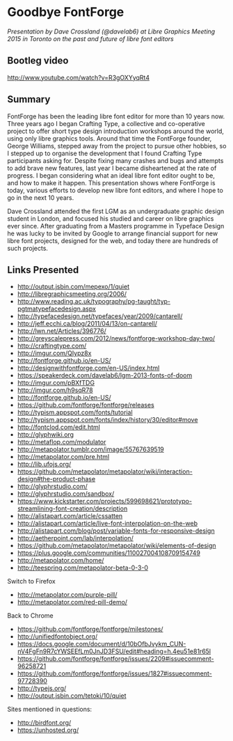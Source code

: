 # Goodbye FontForge

_Presentation by Dave Crossland (@davelab6) at Libre Graphics Meeting 2015 in Toronto on the past and future of libre font editors_

## Bootleg video

http://www.youtube.com/watch?v=R3gOXYyqRt4

## Summary

FontForge has been the leading libre font editor for more than 10 years now. Three years ago I began Crafting Type, a collective and co-operative project to offer short type design introduction workshops around the world, using only libre graphics tools. Around that time the FontForge founder, George Williams, stepped away from the project to pursue other hobbies, so I stepped up to organise the development that I found Crafting Type participants asking for. Despite fixing many crashes and bugs and attempts to add brave new features, last year I became disheartened at the rate of progress. I began considering what an ideal libre font editor ought to be, and how to make it happen. This presentation shows where FontForge is today, various efforts to develop new libre font editors, and where I hope to go in the next 10 years.

Dave Crossland attended the first LGM as an undergraduate graphic design student in London, and focused his studied and career on libre graphics ever since. After graduating from a Masters programme in Typeface Design he was lucky to be invited by Google to arrange financial support for new libre font projects, designed for the web, and today there are hundreds of such projects.

## Links Presented

* http://output.jsbin.com/mepexo/1/quiet
* http://libregraphicsmeeting.org/2006/
* http://www.reading.ac.uk/typography/pg-taught/typ-pgtmatypefacedesign.aspx
* http://typefacedesign.net/typefaces/year/2009/cantarell/
* http://jeff.ecchi.ca/blog/2011/04/13/on-cantarell/
* http://lwn.net/Articles/396776/
* http://greyscalepress.com/2012/news/fontforge-workshop-day-two/
* http://craftingtype.com/
* http://imgur.com/QIypz8x
* http://fontforge.github.io/en-US/
* http://designwithfontforge.com/en-US/index.html
* https://speakerdeck.com/davelab6/lgm-2013-fonts-of-doom
* http://imgur.com/pBXfTDG
* http://imgur.com/h9sqR78
* http://fontforge.github.io/en-US/
* https://github.com/fontforge/fontforge/releases
* http://typism.appspot.com/fonts/tutorial
* http://typism.appspot.com/fonts/index/history/30/editor#move
* http://fontclod.com/edit.html
* http://glyphwiki.org
* http://metaflop.com/modulator
* http://metapolator.tumblr.com/image/55767639519
* http://metapolator.com/pre.html
* http://lib.ufojs.org/
* https://github.com/metapolator/metapolator/wiki/interaction-design#the-product-phase
* http://glyphrstudio.com/
* http://glyphrstudio.com/sandbox/
* https://www.kickstarter.com/projects/599698621/prototypo-streamlining-font-creation/description
* http://alistapart.com/article/cssatten
* http://alistapart.com/article/live-font-interpolation-on-the-web
* http://alistapart.com/blog/post/variable-fonts-for-responsive-design
* http://aetherpoint.com/lab/interpolation/
* https://github.com/metapolator/metapolator/wiki/elements-of-design
* https://plus.google.com/communities/110027004108709154749
* http://metapolator.com/home/
* http://teespring.com/metapolator-beta-0-3-0

Switch to Firefox

* http://metapolator.com/purple-pill/
* http://metapolator.com/red-pill-demo/

Back to Chrome

* https://github.com/fontforge/fontforge/milestones/
* http://unifiedfontobject.org/
* https://docs.google.com/document/d/10bOfbJvykm_CUN-nV4FgFn9R7cYWSEEfLm0JnJD3FSU/edit#heading=h.4eu51e81r65l
* https://github.com/fontforge/fontforge/issues/2209#issuecomment-96258721
* https://github.com/fontforge/fontforge/issues/1827#issuecomment-97728390
* http://typejs.org/
* http://output.jsbin.com/tetoki/10/quiet

Sites mentioned in questions:

* http://birdfont.org/
* https://unhosted.org/
